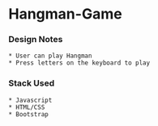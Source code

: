 # Hangman-Game

### Design Notes
	* User can play Hangman
	* Press letters on the keyboard to play

### Stack Used
	* Javascript
	* HTML/CSS
	* Bootstrap